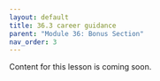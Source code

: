 ```yaml
---
layout: default
title: 36.3 career guidance
parent: "Module 36: Bonus Section"
nav_order: 3
---
```


Content for this lesson is coming soon.
